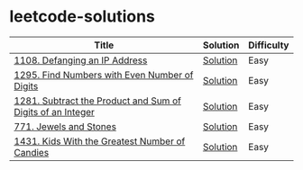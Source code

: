 # leetcode-solutions

| Title | Solution | Difficulty |
| ----- | -------- | ---------- |
|[1108. Defanging an IP Address](https://leetcode.com/problems/defanging-an-ip-address/) | [Solution](./algorithms/defanging_an_ip_address.rb)| Easy
|[1295. Find Numbers with Even Number of Digits](https://leetcode.com/problems/find-numbers-with-even-number-of-digits/) | [Solution](./algorithms/find_numbers_with_even_number_of_digits.rb)| Easy
|[1281. Subtract the Product and Sum of Digits of an Integer](https://leetcode.com/problems/subtract-the-product-and-sum-of-digits-of-an-integer/) | [Solution](./algorithms/subtract_the_product_and_sum.rb)| Easy
|[771. Jewels and Stones](https://leetcode.com/problems/jewels-and-stones/) | [Solution](./algorithms/jewels_and_stones.rb)| Easy
|[1431. Kids With the Greatest Number of Candies](https://leetcode.com/problems/kids-with-the-greatest-number-of-candies/) | [Solution](./algorithms/greatest_number_of_candies.rb)| Easy
